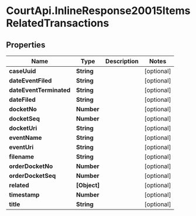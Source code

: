 # CourtApi.InlineResponse20015ItemsRelatedTransactions

## Properties
Name | Type | Description | Notes
------------ | ------------- | ------------- | -------------
**caseUuid** | **String** |  | [optional] 
**dateEventFiled** | **String** |  | [optional] 
**dateEventTerminated** | **String** |  | [optional] 
**dateFiled** | **String** |  | [optional] 
**docketNo** | **Number** |  | [optional] 
**docketSeq** | **Number** |  | [optional] 
**docketUri** | **String** |  | [optional] 
**eventName** | **String** |  | [optional] 
**eventUri** | **String** |  | [optional] 
**filename** | **String** |  | [optional] 
**orderDocketNo** | **Number** |  | [optional] 
**orderDocketSeq** | **Number** |  | [optional] 
**related** | **[Object]** |  | [optional] 
**timestamp** | **Number** |  | [optional] 
**title** | **String** |  | [optional] 


